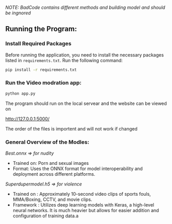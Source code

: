 _NOTE: BadCode contains different methods and building model and should be ingnored_


## Running the Program:
### Install Required Packages

Before running the application, you need to install the necessary packages listed in `requirements.txt`. Run the following command:

```bash
pip install -r requirements.txt
```
### Run the Video modration app:

```bash
python app.py
```

The program should run on the local servear and the website can be viewed on

 http://127.0.0.1:5000/

The order of the files is importent and will not work if changed

### General Overview of the Modles:

*Best.onnx => for nudity*

- Trained on: Porn and sexual images
- Format: Uses the ONNX format for model interoperability and deployment across different platforms.

*Superdupermodel.h5 => for violence*

- Trained on : Approximately 10-second video clips of sports fouls, MMA/Boxing, CCTV, and movie clips.
- Framework : Utilizes deep learning models with Keras, a high-level neural networks. It is much heavier but allows for easier addition and configuration of training data.a
